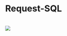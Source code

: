 # Request-SQL
# <a href="" target="_blank"><img src="https://img.shields.io/badge/COBOL-55769A.svg?style=for-the-badge&logo=COBOL&logoColor=white" target="_blank"></a>
